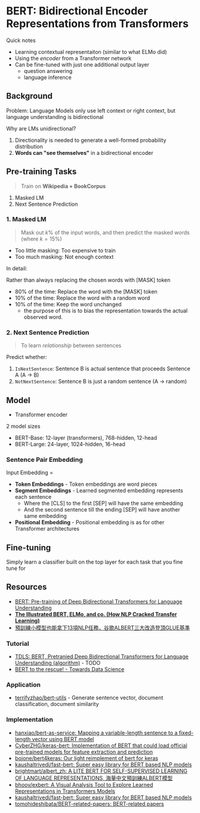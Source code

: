 # BERT: Bidirectional Encoder Representations from Transformers

Quick notes

* Learning contextual representaiton (similar to what ELMo did)
* Using the *encoder* from a Transformer network
* Can be fine-tuned with just one additional output layer
  * question answering
  * language inference

## Background

Problem: Language Models only use left context or right context, but language understanding is bidirectional

Why are LMs unidirectional?

1. Directionality is needed to generate a well-formed probability distribution
2. **Words can "see themselves"** in a bidirectional encoder

## Pre-training Tasks

> Train on **Wikipedia + BookCorpus**

1. Masked LM
2. Next Sentence Prediction

### 1. Masked LM

> Mask out $k\%$ of the input words, and then predict the masked words (where $k = 15\%$)

* Too little masking: Too expensive to train
* Too much masking: Not enough context

In detail:

Rather than always replacing the chosen words with [MASK] token

* 80% of the time: Replace the word with the [MASK] token
* 10% of the time: Replace the word with a random word
* 10% of the time: Keep the word unchanged
  * the purpose of this is to bias the representation towards the actual observed word.

### 2. Next Sentence Prediction

> To learn *relationship* between sentences

Predict whether:

1. `IsNextSentence`: Sentence B is actual sentence that proceeds Sentence A (A $\rightarrow$ B)
2. `NotNextSentence`: Sentence B is just a random sentence (A $\rightarrow$ random)

## Model

* Transformer encoder

2 model sizes

* BERT-Base: 12-layer (transformers), 768-hidden, 12-head
* BERT-Large: 24-layer, 1024-hidden, 16-head

### Sentence Pair Embedding

Input Embedding =

* **Token Embeddings** - Token embeddings are word pieces
* **Segment Embeddings** - Learned segmented embedding represents each sentence
  * Where the [CLS] to the first [SEP] will have the same embedding
  * And the second sentence till the ending [SEP] will have another same embedding
* **Positional Embedding** - Positional embedding is as for other Transformer architectures

## Fine-tuning

Simply learn a classifier built on the top layer for each task that you fine tune for

## Resources

* [BERT: Pre-training of Deep Bidirectional Transformers for Language Understanding](https://arxiv.org/abs/1810.04805)
* [**The Illustrated BERT, ELMo, and co. (How NLP Cracked Transfer Learning)**](https://jalammar.github.io/illustrated-bert/)
* [預訓練小模型也能拿下13項NLP任務，谷歌ALBERT三大改造登頂GLUE基準](https://mp.weixin.qq.com/s/kvSoDr0E_mvsc7lcLNKmgg)

### Tutorial

* [TDLS: BERT, Pretranied Deep Bidirectional Transformers for Language Understanding (algorithm)](https://youtu.be/BhlOGGzC0Q0) - TODO
* [BERT to the rescue! - Towards Data Science](https://towardsdatascience.com/bert-to-the-rescue-17671379687f)

### Application

* [terrifyzhao/bert-utils](https://github.com/terrifyzhao/bert-utils) - Generate sentence vector, document classification, document similarity

### Implementation

* [hanxiao/bert-as-service: Mapping a variable-length sentence to a fixed-length vector using BERT model](https://github.com/hanxiao/bert-as-service)
* [CyberZHG/keras-bert: Implementation of BERT that could load official pre-trained models for feature extraction and prediction](https://github.com/CyberZHG/keras-bert)
* [bojone/bert4keras: Our light reimplement of bert for keras](https://github.com/bojone/bert4keras)
* [kaushaltrivedi/fast-bert: Super easy library for BERT based NLP models](https://github.com/kaushaltrivedi/fast-bert)
* [brightmart/albert_zh: A LITE BERT FOR SELF-SUPERVISED LEARNING OF LANGUAGE REPRESENTATIONS, 海量中文預訓練ALBERT模型](https://github.com/brightmart/albert_zh)
* [bhoov/exbert: A Visual Analysis Tool to Explore Learned Representations in Transformers Models](https://github.com/bhoov/exbert)
* [kaushaltrivedi/fast-bert: Super easy library for BERT based NLP models](https://github.com/kaushaltrivedi/fast-bert)
* [tomohideshibata/BERT-related-papers: BERT-related papers](https://github.com/tomohideshibata/BERT-related-papers)
